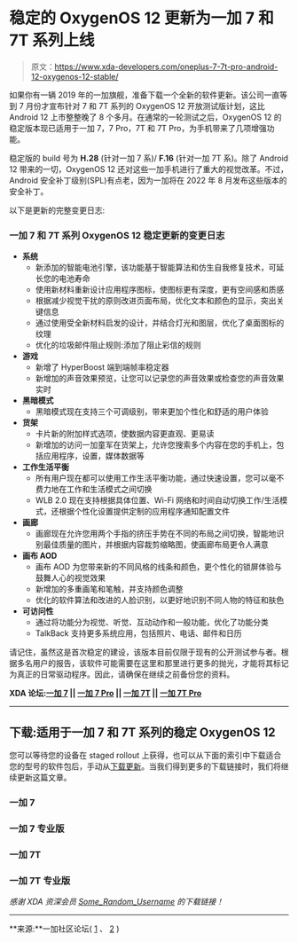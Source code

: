 # 稳定的 OxygenOS 12 更新为一加 7 和 7T 系列上线

> 原文：<https://www.xda-developers.com/oneplus-7-7t-pro-android-12-oxygenos-12-stable/>

如果你有一辆 2019 年的一加旗舰，准备下载一个全新的软件更新。该公司一直等到 7 月份才宣布针对 7 和 7T 系列的 OxygenOS 12 开放测试版计划，这比 Android 12 上市整整晚了 8 个多月。在通常的一轮测试之后，OxygenOS 12 的稳定版本现已适用于一加 7，7 Pro，7T 和 7T Pro，为手机带来了几项增强功能。

稳定版的 build 号为 **H.28** (针对一加 7 系)/ **F.16** (针对一加 7T 系)。除了 Android 12 带来的一切，OxygenOS 12 还对这些一加手机进行了重大的视觉改革。不过，Android 安全补丁级别(SPL)有点老，因为一加将在 2022 年 8 月发布这些版本的安全补丁。

以下是更新的完整变更日志:

### 一加 7 和 7T 系列 OxygenOS 12 稳定更新的变更日志

*   **系统**
    *   新添加的智能电池引擎，该功能基于智能算法和仿生自我修复技术，可延长您的电池寿命
    *   使用新材料重新设计应用程序图标，使图标更有深度，更有空间感和质感
    *   根据减少视觉干扰的原则改进页面布局，优化文本和颜色的显示，突出关键信息
    *   通过使用受全新材料启发的设计，并结合灯光和图层，优化了桌面图标的纹理
    *   优化的垃圾邮件阻止规则:添加了阻止彩信的规则
*   **游戏**
    *   新增了 HyperBoost 端到端帧率稳定器
    *   新增加的声音效果预览，让您可以记录您的声音效果或检查您的声音效果实时
*   **黑暗模式**
    *   黑暗模式现在支持三个可调级别，带来更加个性化和舒适的用户体验
*   **货架**
    *   卡片新的附加样式选项，使数据内容更直观、更易读
    *   新增加的访问一加童军在货架上，允许您搜索多个内容在您的手机上，包括应用程序，设置，媒体数据等
*   **工作生活平衡**
    *   所有用户现在都可以使用工作生活平衡功能，通过快速设置，您可以毫不费力地在工作和生活模式之间切换
    *   WLB 2.0 现在支持根据具体位置、Wi-Fi 网络和时间自动切换工作/生活模式，还根据个性化设置提供定制的应用程序通知配置文件
*   **画廊**
    *   画廊现在允许您用两个手指的挤压手势在不同的布局之间切换，智能地识别最佳质量的图片，并根据内容裁剪缩略图，使画廊布局更令人满意
*   **画布 AOD**
    *   画布 AOD 为您带来新的不同风格的线条和颜色，更个性化的锁屏体验与鼓舞人心的视觉效果
    *   新增加的多重画笔和笔触，并支持颜色调整
    *   优化的软件算法和改进的人脸识别，以更好地识别不同人物的特征和肤色
*   **可访问性**
    *   通过将功能分为视觉、听觉、互动动作和一般功能，优化了功能分类
    *   TalkBack 支持更多系统应用，包括照片、电话、邮件和日历

请记住，虽然这是首次稳定的建设，该版本目前仅限于现有的公开测试参与者。根据多名用户的报告，该软件可能需要在这里和那里进行更多的抛光，才能将其标记为真正的日常驱动程序。因此，请确保在继续之前备份您的资料。

**XDA 论坛:[一加 7](https://forum.xda-developers.com/c/oneplus-7.8833/) || [一加 7 Pro](https://forum.xda-developers.com/c/oneplus-7-pro.8847/) || [一加 7T](https://forum.xda-developers.com/c/oneplus-7t.9249/) || [一加 7T Pro](https://forum.xda-developers.com/c/oneplus-7t-pro.9327/)**

* * *

## 下载:适用于一加 7 和 7T 系列的稳定 OxygenOS 12

您可以等待您的设备在 staged rollout 上获得，也可以从下面的索引中下载适合您的型号的软件包后，手动从[下载更新](https://www.xda-developers.com/how-to-install-oxygenos-ota-updates-on-oneplus-phones/)。当我们得到更多的下载链接时，我们将继续更新这篇文章。

### 一加 7

### 一加 7 专业版

### 一加 7T

### 一加 7T 专业版

*感谢 XDA 资深会员 [Some_Random_Username](https://forum.xda-developers.com/m/some_random_username.8234677/) 的下载链接！*

* * *

**来源:**一加社区论坛( [1](https://community.oneplus.com/thread?id=1172044957323100166) 、 [2](https://community.oneplus.com/thread?id=1172067220361576452) )